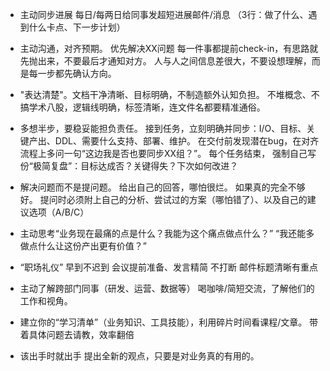 - 主动同步进展
每日/每两日给同事发超短进展邮件/消息
（3行：做了什么、遇到什么卡点、下一步计划）

- 主动沟通，对齐预期。
优先解决XX问题
每一件事都提前check-in，有思路就先抛出来，不要最后才通知对方。
人与人之间信息差很大，不要设想理解，而是每一步都先确认方向。

- "表达清楚"。文档干净清晰、目标明确，不制造额外认知负担。
不堆概念、不搞学术八股，逻辑线明确，标签清晰，连文件名都要精准通俗。

- 多想半步，要稳妥能担负责任。
接到任务，立刻明确并同步：I/O、目标、关键产出、DDL、需要什么支持、部署、维护。
在交付前发现潜在bug，在对齐流程上多问一句“这边我是否也要同步XX组？”。
每个任务结束， 强制自己写份“极简复盘”：目标达成否？关键得失？下次如何改进？

- 解决问题而不是提问题。
给出自己的回答，哪怕很烂。
如果真的完全不够好。
提问时必须附上自己的分析、尝试过的方案（哪怕错了）、以及自己的建议选项（A/B/C）

- 主动思考“业务现在最痛的点是什么？我能为这个痛点做点什么？”
“我还能多做点什么让这份产出更有价值？”

- “职场礼仪”
早到不迟到
会议提前准备、发言精简
不打断
邮件标题清晰有重点

- 主动了解跨部门同事（研发、运营、数据等）
喝咖啡/简短交流，了解他们的工作和视角。

- 建立你的“学习清单”（业务知识、工具技能），利用碎片时间看课程/文章。
带着具体问题去请教，效率翻倍

- 该出手时就出手
提出全新的观点，只要是对业务真的有用的。







